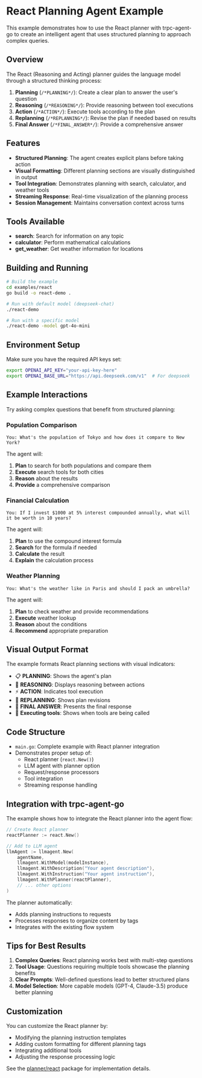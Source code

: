# React Planning Agent Example

This example demonstrates how to use the React planner with trpc-agent-go to create an intelligent agent that uses structured planning to approach complex queries.

## Overview

The React (Reasoning and Acting) planner guides the language model through a structured thinking process:

1. **Planning** (`/*PLANNING*/`): Create a clear plan to answer the user's question
2. **Reasoning** (`/*REASONING*/`): Provide reasoning between tool executions 
3. **Action** (`/*ACTION*/`): Execute tools according to the plan
4. **Replanning** (`/*REPLANNING*/`): Revise the plan if needed based on results
5. **Final Answer** (`/*FINAL_ANSWER*/`): Provide a comprehensive answer

## Features

- **Structured Planning**: The agent creates explicit plans before taking action
- **Visual Formatting**: Different planning sections are visually distinguished in output
- **Tool Integration**: Demonstrates planning with search, calculator, and weather tools
- **Streaming Response**: Real-time visualization of the planning process
- **Session Management**: Maintains conversation context across turns

## Tools Available

- **search**: Search for information on any topic
- **calculator**: Perform mathematical calculations
- **get_weather**: Get weather information for locations

## Building and Running

```bash
# Build the example
cd examples/react
go build -o react-demo .

# Run with default model (deepseek-chat)
./react-demo

# Run with a specific model
./react-demo -model gpt-4o-mini
```

## Environment Setup

Make sure you have the required API keys set:

```bash
export OPENAI_API_KEY="your-api-key-here"
export OPENAI_BASE_URL="https://api.deepseek.com/v1"  # For deepseek
```

## Example Interactions

Try asking complex questions that benefit from structured planning:

### Population Comparison
```
You: What's the population of Tokyo and how does it compare to New York?
```

The agent will:
1. **Plan** to search for both populations and compare them
2. **Execute** search tools for both cities
3. **Reason** about the results
4. **Provide** a comprehensive comparison

### Financial Calculation
```
You: If I invest $1000 at 5% interest compounded annually, what will it be worth in 10 years?
```

The agent will:
1. **Plan** to use the compound interest formula
2. **Search** for the formula if needed
3. **Calculate** the result
4. **Explain** the calculation process

### Weather Planning
```
You: What's the weather like in Paris and should I pack an umbrella?
```

The agent will:
1. **Plan** to check weather and provide recommendations
2. **Execute** weather lookup
3. **Reason** about the conditions
4. **Recommend** appropriate preparation

## Visual Output Format

The example formats React planning sections with visual indicators:

- 📋 **PLANNING**: Shows the agent's plan
- 🤔 **REASONING**: Displays reasoning between actions
- ⚡ **ACTION**: Indicates tool execution
- 🔄 **REPLANNING**: Shows plan revisions
- 🎯 **FINAL ANSWER**: Presents the final response
- 🔧 **Executing tools**: Shows when tools are being called

## Code Structure

- `main.go`: Complete example with React planner integration
- Demonstrates proper setup of:
  - React planner (`react.New()`)
  - LLM agent with planner option
  - Request/response processors
  - Tool integration
  - Streaming response handling

## Integration with trpc-agent-go

The example shows how to integrate the React planner into the agent flow:

```go
// Create React planner
reactPlanner := react.New()

// Add to LLM agent
llmAgent := llmagent.New(
    agentName,
    llmagent.WithModel(modelInstance),
    llmagent.WithDescription("Your agent description"),
    llmagent.WithInstruction("Your agent instruction"),
    llmagent.WithPlanner(reactPlanner),
    // ... other options
)
```

The planner automatically:
- Adds planning instructions to requests
- Processes responses to organize content by tags
- Integrates with the existing flow system

## Tips for Best Results

1. **Complex Queries**: React planning works best with multi-step questions
2. **Tool Usage**: Questions requiring multiple tools showcase the planning benefits
3. **Clear Prompts**: Well-defined questions lead to better structured plans
4. **Model Selection**: More capable models (GPT-4, Claude-3.5) produce better planning

## Customization

You can customize the React planner by:
- Modifying the planning instruction templates
- Adding custom formatting for different planning tags
- Integrating additional tools
- Adjusting the response processing logic

See the [planner/react](https://github.com/trpc-group/trpc-agent-go/tree/main/planner/react) package for implementation details. 
